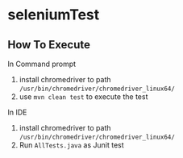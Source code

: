 # seleniumTest
## How To Execute

In Command prompt  
  1. install chromedriver to path ```/usr/bin/chromedriver/chromedriver_linux64/```
  2. use ```mvn clean test``` to execute the test
  
In IDE 
  1. install chromedriver to path ```/usr/bin/chromedriver/chromedriver_linux64/```
  2. Run ```AllTests.java``` as Junit test
